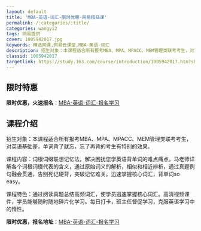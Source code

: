 ```yaml
---
layout: default
title: 'MBA-英语-词汇-限时优惠-网易精品课'
permalink: /:categories/:title/
categories: wangyi2
tags: 网易提供
cover: 1005942017.jpg
keywords: 精选网课,网易云课堂,MBA-英语-词汇
description: 招生对象：本课程适合所有报考MBA、MPA、MPACC、MEM管理类联考考生，对英语基础差，单词背了就忘，忘了再背的考生
classid: 1005942017
targetlink: https://study.163.com/course/introduction/1005942017.htm?share=1&shareId=1025206652&utm_campaign=share&utm_medium=iphoneShare&utm_source=&utm_u=1025206652
---
```


## 限时特惠

**限时优惠，火速报名**：[MBA-英语-词汇-报名学习](https://study.163.com/course/introduction/1005942017.htm?share=1&shareId=1025206652&utm_campaign=share&utm_medium=iphoneShare&utm_source=&utm_u=1025206652)

## 课程介绍

招生对象：本课程适合所有报考MBA、MPA、MPACC、MEM管理类联考考生，对英语基础差，单词背了就忘，忘了再背的考生有特别的效果。



课程内容：词根词缀联想记忆法，解决困扰您学英语背单词的难点痛点。马老师详解各个词根词缀代表的含义，通过原始词义的解析，相似和相近辨析，通过真题例句融会贯通，告别死记硬背，突破记忆难关。迅速掌握核心词汇，背单词so easy。

课程特色：通过阅读真题总结高频词汇，使学员迅速掌握核心词汇。高清视频课件，学员能够随时随地碎片化学习。每日打卡，班主任督促学习，克服英语学习中的惰性。

**限时优惠，报名地址**：[MBA-英语-词汇-报名学习](https://study.163.com/course/introduction/1005942017.htm?share=1&shareId=1025206652&utm_campaign=share&utm_medium=iphoneShare&utm_source=&utm_u=1025206652)

